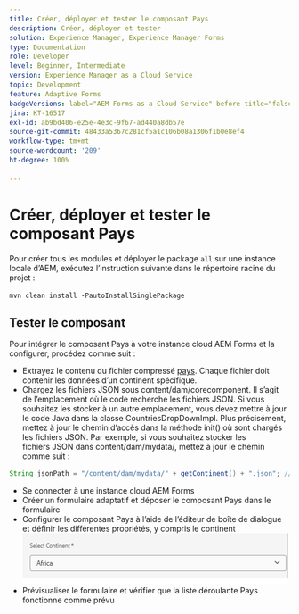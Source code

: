 ```yaml
---
title: Créer, déployer et tester le composant Pays
description: Créer, déployer et tester
solution: Experience Manager, Experience Manager Forms
type: Documentation
role: Developer
level: Beginner, Intermediate
version: Experience Manager as a Cloud Service
topic: Development
feature: Adaptive Forms
badgeVersions: label="AEM Forms as a Cloud Service" before-title="false"
jira: KT-16517
exl-id: ab9bd406-e25e-4e3c-9f67-ad440a8db57e
source-git-commit: 48433a5367c281cf5a1c106b08a1306f1b0e8ef4
workflow-type: tm+mt
source-wordcount: '209'
ht-degree: 100%

---
```


# Créer, déployer et tester le composant Pays

Pour créer tous les modules et déployer le package `all` sur une instance locale d’AEM, exécutez l’instruction suivante dans le répertoire racine du projet :

```mvn clean install -PautoInstallSinglePackage```

## Tester le composant

Pour intégrer le composant Pays à votre instance cloud AEM Forms et la configurer, procédez comme suit :

* Extrayez le contenu du fichier compressé [pays](assets/countries.zip). Chaque fichier doit contenir les données d’un continent spécifique.
* Chargez les fichiers JSON sous content/dam/corecomponent. Il s’agit de l’emplacement où le code recherche les fichiers JSON. Si vous souhaitez les stocker à un autre emplacement, vous devez mettre à jour le code Java dans la classe CountriesDropDownImpl. Plus précisément, mettez à jour le chemin d’accès dans la méthode init() où sont chargés les fichiers JSON. Par exemple, si vous souhaitez stocker les fichiers JSON dans content/dam/mydata/, mettez à jour le chemin comme suit :

```java
String jsonPath = "/content/dam/mydata/" + getContinent() + ".json"; // Update path accordingly
```

* Se connecter à une instance cloud AEM Forms
* Créer un formulaire adaptatif et déposer le composant Pays dans le formulaire
* Configurer le composant Pays à l’aide de l’éditeur de boîte de dialogue et définir les différentes propriétés, y compris le continent
  ![continent](assets/select-continent.png)
* Prévisualiser le formulaire et vérifier que la liste déroulante Pays fonctionne comme prévu
